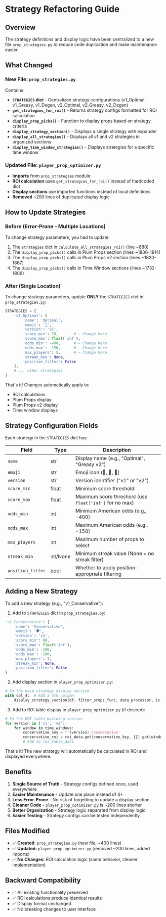 # Strategy Refactoring Guide

## Overview
The strategy definitions and display logic have been centralized to a new file `prop_strategies.py` to reduce code duplication and make maintenance easier.

## What Changed

### New File: `prop_strategies.py`
Contains:
- **`STRATEGIES` dict** - Centralized strategy configurations (v1_Optimal, v1_Greasy, v1_Degen, v2_Optimal, v2_Greasy, v2_Degen)
- **`get_strategies_for_roi()`** - Returns strategy configs formatted for ROI calculation
- **`display_prop_picks()`** - Function to display props based on strategy criteria
- **`display_strategy_section()`** - Displays a single strategy with expander
- **`display_all_strategies()`** - Displays all v1 and v2 strategies in organized sections
- **`display_time_window_strategies()`** - Displays strategies for a specific time window

### Updated File: `player_prop_optimizer.py`
- **Imports** from `prop_strategies` module
- **ROI calculation** uses `get_strategies_for_roi()` instead of hardcoded dict
- **Display sections** use imported functions instead of local definitions
- **Removed** ~200 lines of duplicated display logic

## How to Update Strategies

### Before (Error-Prone - Multiple Locations)
To change strategy parameters, you had to update:
1. The `strategies` dict in `calculate_all_strategies_roi()` (line ~880)
2. The `display_prop_picks()` calls in Plum Props section (lines ~1806-1814)
3. The `display_prop_picks()` calls in Plum Props v2 section (lines ~1820-1867)
4. The `display_prop_picks()` calls in Time Window sections (lines ~1733-1806)

### After (Single Location)
To change strategy parameters, update **ONLY** the `STRATEGIES` dict in `prop_strategies.py`:

```python
STRATEGIES = {
    'v1_Optimal': {
        'name': 'Optimal',
        'emoji': '🎯',
        'version': 'v1',
        'score_min': 70,       # ← Change here
        'score_max': float('inf'),
        'odds_min': -400,      # ← Change here
        'odds_max': -150,      # ← Change here
        'max_players': 5,      # ← Change here
        'streak_min': None,
        'position_filter': False
    },
    # ... other strategies
}
```

That's it! Changes automatically apply to:
- ROI calculations
- Plum Props display
- Plum Props v2 display
- Time window displays

## Strategy Configuration Fields

Each strategy in the `STRATEGIES` dict has:

| Field | Type | Description |
|-------|------|-------------|
| `name` | str | Display name (e.g., "Optimal", "Greasy v2") |
| `emoji` | str | Emoji icon (🎯, 🧈, 🎲) |
| `version` | str | Version identifier ("v1" or "v2") |
| `score_min` | float | Minimum score threshold |
| `score_max` | float | Maximum score threshold (use `float('inf')` for no max) |
| `odds_min` | int | Minimum American odds (e.g., -400) |
| `odds_max` | int | Maximum American odds (e.g., -150) |
| `max_players` | int | Maximum number of props to select |
| `streak_min` | int/None | Minimum streak value (None = no streak filter) |
| `position_filter` | bool | Whether to apply position-appropriate filtering |

## Adding a New Strategy

To add a new strategy (e.g., "v1_Conservative"):

1. Add to `STRATEGIES` dict in `prop_strategies.py`:
```python
'v1_Conservative': {
    'name': 'Conservative',
    'emoji': '🛡️',
    'version': 'v1',
    'score_min': 80, 
    'score_max': float('inf'),
    'odds_min': -500,
    'odds_max': -200,
    'max_players': 3,
    'streak_min': None,
    'position_filter': False
}
```

2. Add display section in `player_prop_optimizer.py`:
```python
# In the main strategy display section
with col_4:  # Add a 4th column
    display_strategy_section(df, filter_props_func, data_processor, is_historical, 'v1_Conservative')
```

3. Add to ROI table display in `player_prop_optimizer.py` (if desired):
```python
# In the ROI table building section
for version in ['v1', 'v2']:
    for window in time_windows:
        conservative_key = f'{version}_Conservative'
        conservative_roi = roi_data.get(conservative_key, {}).get(window, {}).get('roi', 0) or 0
        # Add to roi_table_data
```

That's it! The new strategy will automatically be calculated in ROI and displayed everywhere.

## Benefits

1. **Single Source of Truth** - Strategy configs defined once, used everywhere
2. **Easier Maintenance** - Update one place instead of 4+
3. **Less Error-Prone** - No risk of forgetting to update a display section
4. **Cleaner Code** - `player_prop_optimizer.py` is ~200 lines shorter
5. **Better Organization** - Strategy logic separated from display logic
6. **Easier Testing** - Strategy configs can be tested independently

## Files Modified

- ✅ **Created:** `prop_strategies.py` (new file, ~400 lines)
- ✅ **Updated:** `player_prop_optimizer.py` (removed ~200 lines, added imports)
- ✅ **No Changes:** ROI calculation logic (same behavior, cleaner implementation)

## Backward Compatibility

- ✅ All existing functionality preserved
- ✅ ROI calculations produce identical results
- ✅ Display format unchanged
- ✅ No breaking changes to user interface

